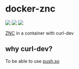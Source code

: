 # docker-znc


![](https://github.com/eyenx/docker-znc/workflows/build/badge.svg)
[![](https://images.microbadger.com/badges/image/eyenx/znc.svg)](https://microbadger.com/images/eyenx/znc "Get your own image badge on microbadger.com") [![](https://images.microbadger.com/badges/version/eyenx/znc.svg)](https://microbadger.com/images/eyenx/znc "Get your own version badge on microbadger.com")


[ZNC](https://znc.in) in a container with curl-dev

## why curl-dev?

To be able to use [push.so](https://github.com/jreese/znc-push)

